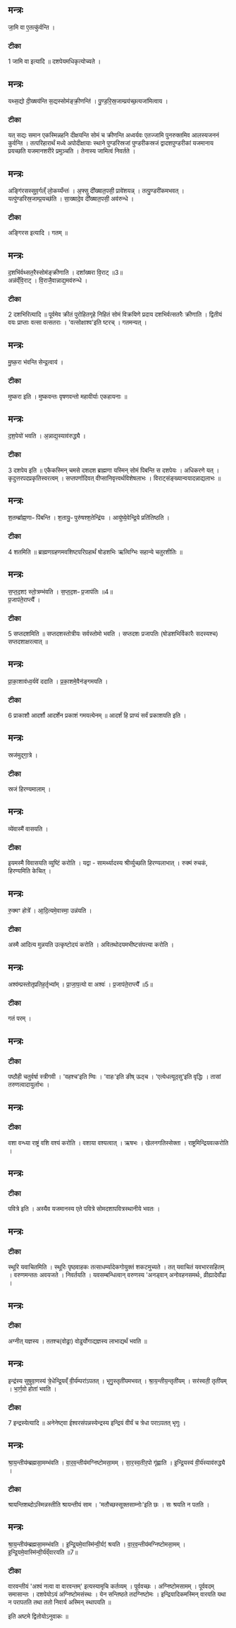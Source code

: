 

## मन्त्रः
जा॒मि वा ए॒तत्कु॑र्वन्ति ।
###  टीका
1 जामि वा इत्यादि ॥ दशपेयमधिकृत्योच्यते ।
## मन्त्रः
यथ्स॒द्यो दी॒ख्षय॑न्ति स॒द्यस्सोम॑ङ्क्री॒णन्ति॑ ।
पु॒ण्ड॒रि॒स्र॒जाम्प्रय॑च्छ॒त्यजा॑मित्वाय ।

###  टीका
यत् सद्यः समान एकस्मिन्नहनि दीक्षयन्ति सोमं च क्रीणन्ति अध्वर्यवः एतज्जामि पुनरुक्तमिव आलस्यजननं कुर्वन्ति । तत्परिहारार्थं मध्ये अपोदीक्षायाः स्थाने पुण्डरिस्रजां पुण्डरीकस्रजं द्वादशपुण्डरीकां यजमानाय प्रयच्छति यजमानशरीरे प्रमुञ्चति । तेनास्य जामित्वं निवर्तते ।
## मन्त्रः
अङ्गि॑रसस्सुव॒र्गल्ँ लो॒कय्यँन्तः॑ ।
अ॒फ्सु दी᳚ख्षात॒पसी॒ प्रावे॑शयन्न् ।
तत्पु॒ण्डरी॑कमभवत् ।
यत्पु॑ण्डरिस्र॒जाम्प्र॒यच्छ॑ति ।
सा॒ख्षादे॒व दी᳚ख्षात॒पसी॒ अव॑रुन्धे ।
###  टीका
अङ्गिरस इत्यादि । गतम् ॥
## मन्त्रः
द॒शभि॑र्वथ्सत॒रैस्सोम॑ङ्क्रीणाति ।
दशा᳚ख्षरा वि॒राट् ॥3॥  
अन्न॑व्ँवि॒राट् ।
वि॒राजै॒वान्नाद्य॒मव॑रुन्धे ।
###  टीका
2 दशभिरित्यादि ॥ पूर्वमेव क्रीतं पुरोहितगृहे निहितं सोमं विक्रयिणे प्रदाय दशभिर्वत्सतरैः क्रीणाति ।
द्वितीयं वयः प्राप्ताः वत्सा वत्सतराः । 'वत्सोक्षाश्व'इति ष्टरच् । गतमन्यत् ।
## मन्त्रः
मु॒ष्क॒रा भ॑वन्ति सेन्द्र॒त्वाय॑ ।

###  टीका
मुष्करा इति । मुष्कवन्तः वृषणवन्तो महावीर्याः एकहायनाः ॥
## मन्त्रः
द॒श॒पेयो॑ भवति ।
अ॒न्नाद्य॒स्याव॑रुद्ध्यै ।
###  टीका
3 दशपेय इति ॥ एकैकस्मिन् चमसे दशदश ब्राह्मणा यस्मिन् सोमं पिबन्ति स दशपेयः । अधिकरणे यत् । कृदुत्तरपदप्रकृतिस्वरत्वम् । सप्तपर्णादिवत् वीप्सानिवृत्त्वर्थविशेषलाभः । विराट्संङ्ख्यान्वयादन्नाद्यलाभः ॥
## मन्त्रः
श॒तम्ब्रा᳚ह्म॒णाᳶ पि॑बन्ति ।
श॒तायु॒ᳶ पुरु॑षश्श॒तेन्द्रि॑यः ।
आयु॑ष्ये॒वेन्द्रि॒ये प्रति॑तिष्ठति ।
###  टीका
4 शतमिति ॥ ब्राह्मणग्रहणमवशिष्टपरिग्रहार्थं षोडशभिः ऋत्विग्भिः सहान्ये चतुरशीतिः ॥
## मन्त्रः
स॒प्त॒द॒शꣵ स्तो॒त्रम्भ॑वति ।
स॒प्त॒द॒शᳶ प्र॒जाप॑तिः ॥4॥  
प्र॒जाप॑ते॒राप्त्यै᳚ ।
###  टीका
5 सप्तदशमिति ॥ सप्तदशस्तोत्रीयः सर्वस्तोमो भवति । सप्तदशः प्रजापतिः (षोडशभिर्विकारैः सदस्यश्च) सप्तदशाक्षरत्वात् ॥
## मन्त्रः
प्रा॒का॒शाव॑ध्व॒र्यवे॑ ददाति ।
प्र॒का॒शमे॒वैन॑ङ्गमयति ।

###  टीका
6 प्राकाशौ आदर्शौ आदर्शेन प्रकाशं गमयत्येनम् ॥ आदर्शं हि प्राप्यं सर्वं प्रकाशयति इति ।
## मन्त्रः
स्रज॑मुद्गा॒त्रे ।
###  टीका
स्रजं हिरण्यमालाम् ।
## मन्त्रः

व्ये॑वास्मै॑ वासयति ।
###  टीका
इयमस्मै विवासयति व्युष्टिं करोति । यद्वा - सामर्थ्यादस्य श्रीर्व्युच्छति हिरण्यलाभात् । रुक्मं रुचकं, हिरण्यमिति केचित् ।
## मन्त्रः
रु॒क्मꣳ होत्रे᳚ ।
आ॒दि॒त्यमे॒वास्मा॒ उन्न॑यति ।
###  टीका
अस्मै आदित्य मुन्नयति उत्कृष्टोदयं करोति । अवितथोदयमभीष्टसंपत्त्या करोति ।
## मन्त्रः
अश्व॑म्प्रस्तोतृप्रतिह॒र्तृभ्या᳚म् ।
प्रा॒जा॒प॒त्यो वा अश्वः॑ ।
प्र॒जाप॑ते॒राप्त्यै᳚ ॥5॥  
###  टीका
गतं परम् ।
## मन्त्रः

###  टीका
पष्ठौही चतुर्वर्षा स्त्रीगवी । 'वहश्च'इति ण्विः । 'वाहः'इति ङीष् ऊठ्च । 'एत्येधत्यूठ्सु'इति वृद्धिः । तासां तरुणत्वादायुर्लाभः ।
## मन्त्रः

###  टीका
वशा वन्ध्या राष्ट्रं वशि वश्यं करोति । वशाया वश्यत्वात् । ऋषभः । खेलनगतिस्सेक्ता । राष्ट्रमिन्द्रियवत्करोति ।
## मन्त्रः

###  टीका
पवित्रे इति । अस्यैव यजमानस्य एते पवित्रे सोमदशापवित्रस्थानीये भवतः ।
## मन्त्रः

###  टीका
स्थूरि यवाचितमिति । स्थूरिः पृष्ठवाहकः तत्साधर्म्यादेकगोयुक्तं शकटमुच्यते । तत् यवाचितं यवभारसहितम् । वरुणमन्ततः अवयजते । निवर्तयति । यवसम्बन्धित्वान् वरुणस्य 'अनड्वान् अनोवहनसमर्थः, व्रीह्यादेर्वोढा ।
## मन्त्रः

###  टीका
अग्नीत् यज्ञस्य । ततश्च(वोढ्रा) वोढुर्योगाद्यज्ञस्य लाभाद्यर्थं भवति ॥
## मन्त्रः
इन्द्र॑स्य सुषुवा॒णस्य॑ त्रे॒धेन्द्रि॒यव्ँ वी॒र्य॑म्परा॑ऽपतत् ।
भृगु॒स्तृती॑यमभवत् ।
श्रा॒य॒न्तीय॒न्तृती॑यम् ।
सर॑स्वती॒ तृती॑यम् ।
भा॒र्ग॒वो होता॑ भवति ।
###  टीका
7 इन्द्रस्येत्यादि ॥ अनेनेष्ट्वा ईश्वरसंपन्नस्येन्द्रस्य इन्द्रियं वीर्यं च त्रेधा पराऽपतत् भृगुः ।
## मन्त्रः
श्रा॒य॒न्तीय॑म्ब्रह्मसा॒मम्भ॑वति ।
वा॒र॒व॒न्तीय॑मग्निष्टोमसा॒मम् ।
सा॒र॒स्व॒तीर॒पो गृ॑ह्णाति ।
इ॒न्द्रि॒यस्य॑ वी॒र्य॑स्याव॑रुद्ध्यै ।
###  टीका
श्रायन्तिशब्दोऽस्मिन्नस्तीति श्रायन्तीयं साम । 'मतौच्छस्सूक्तसाम्नोः'इति छः । सः श्रयति न पतति ।

## मन्त्रः
श्रा॒य॒न्तीय॑म्ब्रह्मसा॒मम्भ॑वति ।
इ॒न्द्रि॒यमे॒वास्मि॑न्वी॒र्यꣵ॑ श्रयति ।
वा॒र॒व॒न्तीय॑मग्निष्टोमसा॒मम् ।
इ॒न्द्रि॒यमे॒वास्मि॑न्वी॒र्य॑व्ँवारयति ॥7॥  
###  टीका
वारवन्तीयं 'अश्वं नत्वा वा वारवन्तम्' इत्यस्यामृचि कर्तव्यम् । पूर्ववच्छः ।
अग्निष्टोमसामम् । पूर्ववदम् समासान्तः । दशपेयोऽयं अग्निष्टोमसंस्थः । येन सन्तिष्ठते तदग्निष्टोमः । इन्द्रियादिकमस्मिन् वारयति यथा न परापतति तथा ततो निवार्य अस्मिन् स्थापयति ॥

इति अष्टमे द्वितोयोऽनुवाकः ॥  
